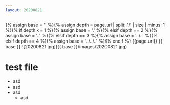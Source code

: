```yaml
---
layout: 20200821
---
```

{% assign base = ''
%}{% assign depth = page.url | split: '/' | size | minus: 1
%}{% if depth <= 1
%}{% assign base = '.'
%}{% elsif depth == 2
%}{% assign base = '..'
%}{% elsif depth == 3
%}{% assign base = '../..'
%}{% elsif depth == 4
%}{% assign base = '../../..'
%}{% endif
%}
{{page.url}}
{{ base }}
![20200821.jpg]({{ base }}/images/20200821.jpg)
# test file
- asd
- asd
- asd
  - asd


